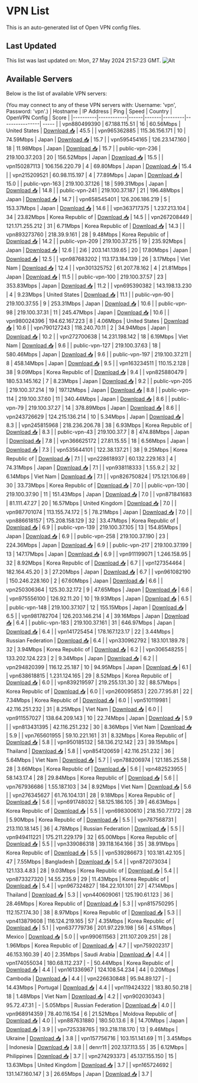 # VPN List

This is an auto-generated list of Open VPN config files.

## Last Updated

This list was last updated on: Mon, 27 May 2024 21:57:23 GMT.
![Alt](https://repobeats.axiom.co/api/embed/186b98318ef1479477931607c1ad7d823f12451f.svg "Repobeats analytics image")

## Available Servers

Below is the list of available VPN servers:

(You may connect to any of these VPN servers with: Username: 'vpn', Password: 'vpn'.)
| Hostname | IP Address | Ping | Speed | Country | OpenVPN Config | Score |
|----------|------------|------|-------|---------|----------------| ----- |
| vpn880499390 | 67.188.115.51 | 16 | 60.56Mbps | United States | [Download 📥](./configs/server_0_US.ovpn) | 45.5 |
| vpn965362885 | 115.36.156.171 | 10 | 74.59Mbps | Japan | [Download 📥](./configs/server_1_JP.ovpn) | 15.7 |
| vpn595454165 | 126.23.147.160 | 18 | 11.98Mbps | Japan | [Download 📥](./configs/server_2_JP.ovpn) | 15.7 |
| public-vpn-236 | 219.100.37.203 | 20 | 156.52Mbps | Japan | [Download 📥](./configs/server_3_JP.ovpn) | 15.5 |
| vpn150287113 | 106.156.220.79 | 4 | 69.80Mbps | Japan | [Download 📥](./configs/server_4_JP.ovpn) | 15.4 |
| vpn215209521 | 60.98.115.197 | 4 | 77.89Mbps | Japan | [Download 📥](./configs/server_5_JP.ovpn) | 15.0 |
| public-vpn-163 | 219.100.37.126 | 18 | 599.31Mbps | Japan | [Download 📥](./configs/server_6_JP.ovpn) | 14.8 |
| public-vpn-241 | 219.100.37.187 | 21 | 196.48Mbps | Japan | [Download 📥](./configs/server_7_JP.ovpn) | 14.7 |
| vpn658545401 | 126.206.186.219 | 5 | 153.37Mbps | Japan | [Download 📥](./configs/server_8_JP.ovpn) | 14.6 |
| vpn363717375 | 1.237.213.104 | 34 | 23.82Mbps | Korea Republic of | [Download 📥](./configs/server_9_KR.ovpn) | 14.5 |
| vpn267208449 | 121.171.255.212 | 31 | 6.71Mbps | Korea Republic of | [Download 📥](./configs/server_10_KR.ovpn) | 14.3 |
| vpn893273760 | 218.39.9.161 | 28 | 9.48Mbps | Korea Republic of | [Download 📥](./configs/server_11_KR.ovpn) | 14.2 |
| public-vpn-209 | 219.100.37.215 | 19 | 235.92Mbps | Japan | [Download 📥](./configs/server_12_JP.ovpn) | 12.6 |
| 2i6 | 203.141.139.65 | 20 | 17.80Mbps | Japan | [Download 📥](./configs/server_13_JP.ovpn) | 12.5 |
| vpn987683202 | 113.173.184.139 | 26 | 3.17Mbps | Viet Nam | [Download 📥](./configs/server_14_VN.ovpn) | 12.4 |
| vpn301325752 | 61.207.78.162 | 4 | 21.81Mbps | Japan | [Download 📥](./configs/server_15_JP.ovpn) | 11.5 |
| public-vpn-100 | 219.100.37.57 | 23 | 353.83Mbps | Japan | [Download 📥](./configs/server_16_JP.ovpn) | 11.2 |
| vpn695390382 | 143.198.13.230 | 4 | 9.23Mbps | United States | [Download 📥](./configs/server_17_US.ovpn) | 11.1 |
| public-vpn-90 | 219.100.37.55 | 9 | 253.31Mbps | Japan | [Download 📥](./configs/server_18_JP.ovpn) | 10.6 |
| public-vpn-98 | 219.100.37.31 | 11 | 245.47Mbps | Japan | [Download 📥](./configs/server_19_JP.ovpn) | 10.6 |
| vpn980024396 | 194.62.167.223 | 8 | 4.06Mbps | United States | [Download 📥](./configs/server_20_US.ovpn) | 10.6 |
| vpn790127243 | 118.240.70.11 | 2 | 34.94Mbps | Japan | [Download 📥](./configs/server_21_JP.ovpn) | 10.2 |
| vpn272700638 | 14.231.198.142 | 18 | 6.19Mbps | Viet Nam | [Download 📥](./configs/server_22_VN.ovpn) | 9.6 |
| public-vpn-127 | 219.100.37.63 | 18 | 580.46Mbps | Japan | [Download 📥](./configs/server_23_JP.ovpn) | 9.6 |
| public-vpn-197 | 219.100.37.211 | 8 | 458.14Mbps | Japan | [Download 📥](./configs/server_24_JP.ovpn) | 9.5 |
| vpn163234511 | 110.15.2.128 | 38 | 9.09Mbps | Korea Republic of | [Download 📥](./configs/server_25_KR.ovpn) | 9.4 |
| vpn825880479 | 180.53.145.162 | 7 | 8.23Mbps | Japan | [Download 📥](./configs/server_26_JP.ovpn) | 9.2 |
| public-vpn-205 | 219.100.37.214 | 19 | 197.12Mbps | Japan | [Download 📥](./configs/server_27_JP.ovpn) | 8.8 |
| public-vpn-114 | 219.100.37.60 | 11 | 340.44Mbps | Japan | [Download 📥](./configs/server_28_JP.ovpn) | 8.6 |
| public-vpn-79 | 219.100.37.27 | 14 | 378.89Mbps | Japan | [Download 📥](./configs/server_29_JP.ovpn) | 8.6 |
| vpn243726629 | 124.215.136.214 | 10 | 5.34Mbps | Japan | [Download 📥](./configs/server_30_JP.ovpn) | 8.3 |
| vpn245815968 | 218.236.206.78 | 38 | 6.93Mbps | Korea Republic of | [Download 📥](./configs/server_31_KR.ovpn) | 8.3 |
| public-vpn-43 | 219.100.37.7 | 8 | 474.88Mbps | Japan | [Download 📥](./configs/server_32_JP.ovpn) | 7.8 |
| vpn366625172 | 27.81.15.55 | 18 | 6.56Mbps | Japan | [Download 📥](./configs/server_33_JP.ovpn) | 7.3 |
| vpn535644101 | 122.38.137.21 | 38 | 9.25Mbps | Korea Republic of | [Download 📥](./configs/server_34_KR.ovpn) | 7.1 |
| vpn228618937 | 60.132.229.163 | 4 | 74.31Mbps | Japan | [Download 📥](./configs/server_35_JP.ovpn) | 7.1 |
| vpn938118333 | 1.55.9.2 | 32 | 6.14Mbps | Viet Nam | [Download 📥](./configs/server_36_VN.ovpn) | 7.1 |
| vpn826750824 | 175.121.106.69 | 30 | 33.73Mbps | Korea Republic of | [Download 📥](./configs/server_37_KR.ovpn) | 7.0 |
| public-vpn-130 | 219.100.37.90 | 11 | 151.43Mbps | Japan | [Download 📥](./configs/server_38_JP.ovpn) | 7.0 |
| vpn871841683 | 81.111.47.27 | 20 | 16.57Mbps | United Kingdom | [Download 📥](./configs/server_39_GB.ovpn) | 7.0 |
| vpn987701074 | 113.155.74.172 | 5 | 78.21Mbps | Japan | [Download 📥](./configs/server_40_JP.ovpn) | 7.0 |
| vpn886618157 | 175.208.158.129 | 32 | 33.47Mbps | Korea Republic of | [Download 📥](./configs/server_41_KR.ovpn) | 6.9 |
| public-vpn-139 | 219.100.37.105 | 13 | 154.85Mbps | Japan | [Download 📥](./configs/server_42_JP.ovpn) | 6.9 |
| public-vpn-258 | 219.100.37.190 | 23 | 224.36Mbps | Japan | [Download 📥](./configs/server_43_JP.ovpn) | 6.9 |
| public-vpn-217 | 219.100.37.199 | 13 | 147.17Mbps | Japan | [Download 📥](./configs/server_44_JP.ovpn) | 6.9 |
| vpn911199071 | 1.246.158.95 | 32 | 8.92Mbps | Korea Republic of | [Download 📥](./configs/server_45_KR.ovpn) | 6.7 |
| vpn127354464 | 182.164.45.20 | 3 | 27.20Mbps | Japan | [Download 📥](./configs/server_46_JP.ovpn) | 6.7 |
| vpn961082190 | 150.246.228.160 | 2 | 67.60Mbps | Japan | [Download 📥](./configs/server_47_JP.ovpn) | 6.6 |
| vpn250306364 | 125.30.32.172 | 9 | 47.65Mbps | Japan | [Download 📥](./configs/server_48_JP.ovpn) | 6.6 |
| vpn975556100 | 126.92.11.20 | 10 | 19.93Mbps | Japan | [Download 📥](./configs/server_49_JP.ovpn) | 6.5 |
| public-vpn-148 | 219.100.37.107 | 12 | 155.15Mbps | Japan | [Download 📥](./configs/server_50_JP.ovpn) | 6.5 |
| vpn981782704 | 126.203.146.214 | 4 | 39.16Mbps | Japan | [Download 📥](./configs/server_51_JP.ovpn) | 6.4 |
| public-vpn-183 | 219.100.37.161 | 31 | 646.97Mbps | Japan | [Download 📥](./configs/server_52_JP.ovpn) | 6.4 |
| vpn141725454 | 178.167.123.17 | 22 | 3.44Mbps | Russian Federation | [Download 📥](./configs/server_53_RU.ovpn) | 6.4 |
| vpn330962792 | 183.101.189.78 | 32 | 3.94Mbps | Korea Republic of | [Download 📥](./configs/server_54_KR.ovpn) | 6.2 |
| vpn306548255 | 133.202.124.223 | 2 | 9.34Mbps | Japan | [Download 📥](./configs/server_55_JP.ovpn) | 6.2 |
| vpn294820399 | 116.12.25.187 | 10 | 94.95Mbps | Japan | [Download 📥](./configs/server_56_JP.ovpn) | 6.1 |
| vpn638618815 | 1.231.124.165 | 29 | 8.52Mbps | Korea Republic of | [Download 📥](./configs/server_57_KR.ovpn) | 6.0 |
| vpn839219597 | 219.255.131.30 | 32 | 88.57Mbps | Korea Republic of | [Download 📥](./configs/server_58_KR.ovpn) | 6.0 |
| vpn260095853 | 220.77.95.81 | 22 | 7.34Mbps | Korea Republic of | [Download 📥](./configs/server_59_KR.ovpn) | 6.0 |
| vpn510119981 | 42.116.251.232 | 31 | 8.25Mbps | Viet Nam | [Download 📥](./configs/server_60_VN.ovpn) | 6.0 |
| vpn911557027 | 138.64.209.143 | 10 | 22.74Mbps | Japan | [Download 📥](./configs/server_61_JP.ovpn) | 5.9 |
| vpn813431395 | 42.116.251.232 | 30 | 8.36Mbps | Viet Nam | [Download 📥](./configs/server_62_VN.ovpn) | 5.9 |
| vpn765601955 | 59.10.221.161 | 31 | 8.32Mbps | Korea Republic of | [Download 📥](./configs/server_63_KR.ovpn) | 5.8 |
| vpn950185132 | 58.136.212.142 | 23 | 39.15Mbps | Thailand | [Download 📥](./configs/server_64_TH.ovpn) | 5.8 |
| vpn854120659 | 42.116.251.232 | 36 | 5.64Mbps | Viet Nam | [Download 📥](./configs/server_65_VN.ovpn) | 5.7 |
| vpn788206974 | 121.185.25.58 | 28 | 3.66Mbps | Korea Republic of | [Download 📥](./configs/server_66_KR.ovpn) | 5.6 |
| vpn482523955 | 58.143.17.4 | 28 | 29.84Mbps | Korea Republic of | [Download 📥](./configs/server_67_KR.ovpn) | 5.6 |
| vpn767936686 | 1.55.187.103 | 34 | 8.92Mbps | Viet Nam | [Download 📥](./configs/server_68_VN.ovpn) | 5.6 |
| vpn276345627 | 61.76.104.131 | 28 | 9.18Mbps | Korea Republic of | [Download 📥](./configs/server_69_KR.ovpn) | 5.6 |
| vpn691748032 | 58.125.186.105 | 39 | 46.63Mbps | Korea Republic of | [Download 📥](./configs/server_70_KR.ovpn) | 5.5 |
| vpn698300610 | 218.150.77.172 | 28 | 5.90Mbps | Korea Republic of | [Download 📥](./configs/server_71_KR.ovpn) | 5.5 |
| vpn787568731 | 213.110.18.145 | 36 | 4.78Mbps | Russian Federation | [Download 📥](./configs/server_72_RU.ovpn) | 5.5 |
| vpn949411221 | 175.211.229.179 | 32 | 65.00Mbps | Korea Republic of | [Download 📥](./configs/server_73_KR.ovpn) | 5.5 |
| vpn339086318 | 39.118.164.166 | 35 | 38.91Mbps | Korea Republic of | [Download 📥](./configs/server_74_KR.ovpn) | 5.5 |
| vpn539286673 | 103.181.42.105 | 47 | 7.55Mbps | Bangladesh | [Download 📥](./configs/server_75_BD.ovpn) | 5.4 |
| vpn872073034 | 121.133.4.83 | 28 | 9.03Mbps | Korea Republic of | [Download 📥](./configs/server_76_KR.ovpn) | 5.4 |
| vpn873327320 | 14.55.235.9 | 29 | 11.43Mbps | Korea Republic of | [Download 📥](./configs/server_77_KR.ovpn) | 5.4 |
| vpn967324827 | 184.22.101.101 | 27 | 47.14Mbps | Thailand | [Download 📥](./configs/server_78_TH.ovpn) | 5.3 |
| vpn440609061 | 125.190.61.123 | 36 | 28.46Mbps | Korea Republic of | [Download 📥](./configs/server_79_KR.ovpn) | 5.3 |
| vpn815750295 | 112.157.174.30 | 38 | 8.97Mbps | Korea Republic of | [Download 📥](./configs/server_80_KR.ovpn) | 5.3 |
| vpn413879608 | 116.124.219.165 | 57 | 4.35Mbps | Korea Republic of | [Download 📥](./configs/server_81_KR.ovpn) | 5.1 |
| vpn637779736 | 201.97.229.198 | 56 | 4.51Mbps | Mexico | [Download 📥](./configs/server_82_MX.ovpn) | 5.0 |
| vpn990611563 | 211.107.209.251 | 28 | 1.96Mbps | Korea Republic of | [Download 📥](./configs/server_83_KR.ovpn) | 4.7 |
| vpn759202317 | 46.153.160.39 | 40 | 2.35Mbps | Saudi Arabia | [Download 📥](./configs/server_84_SA.ovpn) | 4.4 |
| vpn174055034 | 180.68.112.237 | - | 50.44Mbps | Korea Republic of | [Download 📥](./configs/server_85_KR.ovpn) | 4.4 |
| vpn161336967 | 124.108.54.234 | 44 | 0.20Mbps | Cambodia | [Download 📥](./configs/server_86_KH.ovpn) | 4.4 |
| vpn226630848 | 95.94.89.127 | - | 14.43Mbps | Portugal | [Download 📥](./configs/server_87_PT.ovpn) | 4.4 |
| vpn119424322 | 183.80.50.218 | 18 | 1.48Mbps | Viet Nam | [Download 📥](./configs/server_88_VN.ovpn) | 4.2 |
| vpn902030343 | 95.72.47.31 | - | 5.05Mbps | Russian Federation | [Download 📥](./configs/server_89_RU.ovpn) | 4.0 |
| vpn968914359 | 78.40.116.154 | 6 | 21.52Mbps | Moldova Republic of | [Download 📥](./configs/server_90_MD.ovpn) | 4.0 |
| vpn887631880 | 180.50.13.6 | 8 | 14.70Mbps | Japan | [Download 📥](./configs/server_91_JP.ovpn) | 3.9 |
| vpn725338765 | 193.218.118.170 | 13 | 9.46Mbps | Ukraine | [Download 📥](./configs/server_92_UA.ovpn) | 3.8 |
| vpn157756716 | 103.151.141.69 | 11 | 3.45Mbps | Indonesia | [Download 📥](./configs/server_93_ID.ovpn) | 3.8 |
| denrr11 | 202.137.113.55 | 35 | 6.12Mbps | Philippines | [Download 📥](./configs/server_94_PH.ovpn) | 3.7 |
| vpn274293373 | 45.137.155.150 | 15 | 13.63Mbps | United Kingdom | [Download 📥](./configs/server_95_GB.ovpn) | 3.7 |
| vpn165724692 | 131.147.160.147 | 3 | 26.65Mbps | Japan | [Download 📥](./configs/server_96_JP.ovpn) | 3.7 |
